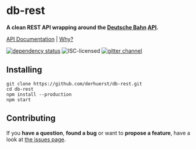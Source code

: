 # db-rest

**A clean REST API wrapping around the [Deutsche Bahn](https://en.wikipedia.org/wiki/Deutsche_Bahn) [API](https://github.com/derhuerst/db-hafas#db-hafas).**

[API Documentation](docs/index.md) | [Why?](docs/why.md)

[![dependency status](https://img.shields.io/david/derhuerst/db-rest.svg)](https://david-dm.org/derhuerst/db-rest)
![ISC-licensed](https://img.shields.io/github/license/derhuerst/db-rest.svg)
[![gitter channel](https://badges.gitter.im/derhuerst/db-rest.svg)](https://gitter.im/derhuerst/db-rest)


## Installing

```
git clone https://github.com/derhuerst/db-rest.git
cd db-rest
npm install --production
npm start
```


## Contributing

If you **have a question**, **found a bug** or want to **propose a feature**, have a look at [the issues page](https://github.com/derhuerst/db-rest/issues).
